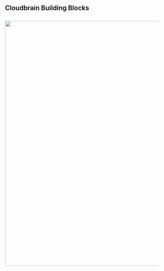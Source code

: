 <h2>Cloudbrain Building Blocks<h2>

<img src="https://raw.githubusercontent.com/marionleborgne/cloudbrain/master/Cloubrain.png" width="800"/>
